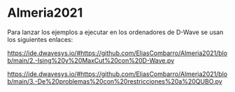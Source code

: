 # Almeria2021

Para lanzar los ejemplos a ejecutar en los ordenadores de D-Wave se usan los siguientes enlaces:

https://ide.dwavesys.io/#https://github.com/EliasCombarro/Almeria2021/blob/main/2.-Ising%20y%20MaxCut%20con%20D-Wave.py

https://ide.dwavesys.io/#https://github.com/EliasCombarro/Almeria2021/blob/main/3.-De%20problemas%20con%20restricciones%20a%20QUBO.py
